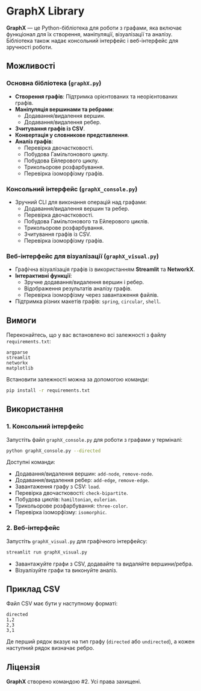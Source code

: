 # GraphX Library

**GraphX** — це Python-бібліотека для роботи з графами, яка включає функціонал для їх створення, маніпуляції, візуалізації та аналізу. Бібліотека також надає консольний інтерфейс і веб-інтерфейс для зручності роботи.

## Можливості
### Основна бібліотека (`graphX.py`)
- **Створення графів**: Підтримка орієнтованих та неорієнтованих графів.  
- **Маніпуляція вершинами та ребрами**:  
  - Додавання/видалення вершин.  
  - Додавання/видалення ребер.  
- **Зчитування графів із CSV**.  
- **Конвертація у словникове представлення**.  
- **Аналіз графів**:  
  - Перевірка двочастковості.  
  - Побудова Гамільтонового циклу.  
  - Побудова Ейлерового циклу.  
  - Трикольорове розфарбування.  
  - Перевірка ізоморфізму графів.  

### Консольний інтерфейс (`graphX_console.py`)
- Зручний CLI для виконання операцій над графами:  
  - Додавання/видалення вершин та ребер.  
  - Перевірка двочастковості.  
  - Побудова Гамільтонового та Ейлерового циклів.  
  - Трикольорове розфарбування.  
  - Зчитування графів із CSV.  
  - Перевірка ізоморфізму графів.  

### Веб-інтерфейс для візуалізації (`graphX_visual.py`)
- Графічна візуалізація графів із використанням **Streamlit** та **NetworkX**.  
- **Інтерактивні функції**:  
  - Зручне додавання/видалення вершин і ребер.  
  - Відображення результатів аналізу графів.  
  - Перевірка ізоморфізму через завантаження файлів.  
- Підтримка різних макетів графів: `spring`, `circular`, `shell`.  

## Вимоги
Переконайтесь, що у вас встановлено всі залежності з файлу `requirements.txt`:  
```plaintext
argparse
streamlit
networkx
matplotlib
```

Встановити залежності можна за допомогою команди:  
```bash
pip install -r requirements.txt
```

## Використання

### 1. **Консольний інтерфейс**  
Запустіть файл `graphX_console.py` для роботи з графами у терміналі:  
```bash
python graphX_console.py --directed
```
Доступні команди:
- Додавання/видалення вершин: `add-node`, `remove-node`.
- Додавання/видалення ребер: `add-edge`, `remove-edge`.
- Завантаження графу з CSV: `load`.
- Перевірка двочастковості: `check-bipartite`.
- Побудова циклів: `hamiltonian`, `eulerian`.
- Трикольорове розфарбування: `three-color`.
- Перевірка ізоморфізму: `isomorphic`.

### 2. **Веб-інтерфейс**  
Запустіть `graphX_visual.py` для графічного інтерфейсу:  
```bash
streamlit run graphX_visual.py
```
- Завантажуйте графи з CSV, додавайте та видаляйте вершини/ребра.  
- Візуалізуйте графи та виконуйте аналіз.  

## Приклад CSV
Файл CSV має бути у наступному форматі:
```
directed
1,2
2,3
3,1
```
Де перший рядок вказує на тип графу (`directed` або `undirected`), а кожен наступний рядок визначає ребро.  

## Ліцензія
**GraphX** створено командою #2. Усі права захищені.  

